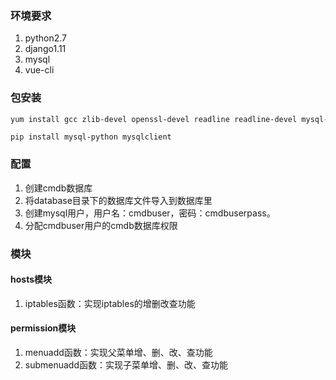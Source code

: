 ### 环境要求
1. python2.7
2. django1.11
3. mysql
4. vue-cli
### 包安装
``` bash
yum install gcc zlib-devel openssl-devel readline readline-devel mysql-devel mysql mysql-client
```
```
pip install mysql-python mysqlclient
```

### 配置
1. 创建cmdb数据库
2. 将database目录下的数据库文件导入到数据库里
3. 创建mysql用户，用户名：cmdbuser，密码：cmdbuserpass。
4. 分配cmdbuser用户的cmdb数据库权限

### 模块
#### hosts模块
1. iptables函数：实现iptables的增删改查功能

#### permission模块
1. menuadd函数：实现父菜单增、删、改、查功能
2. submenuadd函数：实现子菜单增、删、改、查功能
